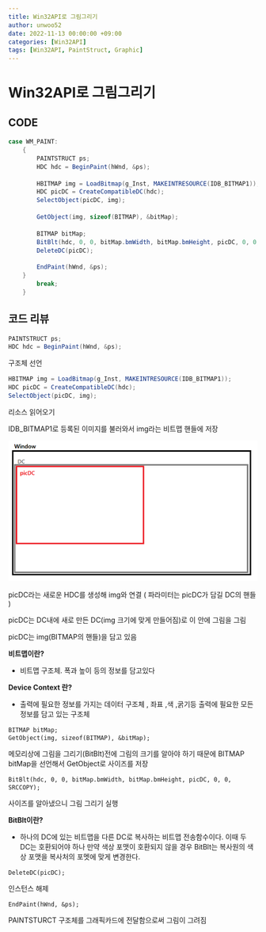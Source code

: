 ```yaml
---
title: Win32API로 그림그리기
author: unwoo52
date: 2022-11-13 00:00:00 +09:00
categories: [Win32API]
tags: [Win32API, PaintStruct, Graphic]
---
```


# Win32API로 그림그리기

## CODE

```cs
case WM_PAINT:
	{
		PAINTSTRUCT ps;
		HDC hdc = BeginPaint(hWnd, &ps);

		HBITMAP img = LoadBitmap(g_Inst, MAKEINTRESOURCE(IDB_BITMAP1));
		HDC picDC = CreateCompatibleDC(hdc);
		SelectObject(picDC, img);

		GetObject(img, sizeof(BITMAP), &bitMap);

		BITMAP bitMap;
		BitBlt(hdc, 0, 0, bitMap.bmWidth, bitMap.bmHeight, picDC, 0, 0, SRCCOPY);
		DeleteDC(picDC);

		EndPaint(hWnd, &ps);
	}
		break;
	}
```

## 코드 리뷰

```cs
PAINTSTRUCT ps;
HDC hdc = BeginPaint(hWnd, &ps);
```

구조체 선언


```cs
HBITMAP img = LoadBitmap(g_Inst, MAKEINTRESOURCE(IDB_BITMAP1));
HDC picDC = CreateCompatibleDC(hdc);
SelectObject(picDC, img);
```

리소스 읽어오기

IDB_BITMAP1로 등록된 이미지를 불러와서 img라는 비트맵 핸들에 저장

![imagename](/assets/image/Win32API/Paint/001.png)

picDC라는 새로운 HDC를 생성해 img와 연결 ( 파라미터는 picDC가 담길 DC의 핸들 )

picDC는 DC내에 새로 만든 DC(img 크기에 맞게 만들어짐)로 이 안에 그림을 그림

picDC는 img(BITMAP의 핸들)을 담고 있음

**비트맵이란?**

- 비트맵 구조체. 폭과 높이 등의 정보를 담고있다


**Device Context 란?**

- 출력에 필요한 정보를 가지는 데이터 구조체 , 좌표 ,색 ,굵기등 출력에 필요한 모든 정보를 담고 있는 구조체


```
BITMAP bitMap;
GetObject(img, sizeof(BITMAP), &bitMap);
```

메모리상에 그림을 그리기(BitBlt)전에 그림의 크기를 알아야 하기 때문에 BITMAP bitMap을 선언해서 GetObject로 사이즈를 저장

```
BitBlt(hdc, 0, 0, bitMap.bmWidth, bitMap.bmHeight, picDC, 0, 0, SRCCOPY);
```

사이즈를 알아냈으니 그림 그리기 실행

**BitBlt이란?** 

- 하나의 DC에 있는 비트맵을 다른 DC로 복사하는 비트맵 전송함수이다. 이때 두 DC는 호환되어야 하나 만약 색상 포맷이 호환되지 않을 경우 BitBlt는 복사원의 색상 포맷을 복사처의 포멧에 맞게 변경한다.


```
DeleteDC(picDC);
```

인스턴스 해제

```
EndPaint(hWnd, &ps);
```

PAINTSTURCT 구조체를 그래픽카드에 전달함으로써 그림이 그려짐
